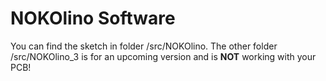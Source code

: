 # NOKOlino Software

You can find the sketch in folder /src/NOKOlino. The other folder /src/NOKOlino_3 is for an upcoming version and is **NOT** working with your PCB!  
